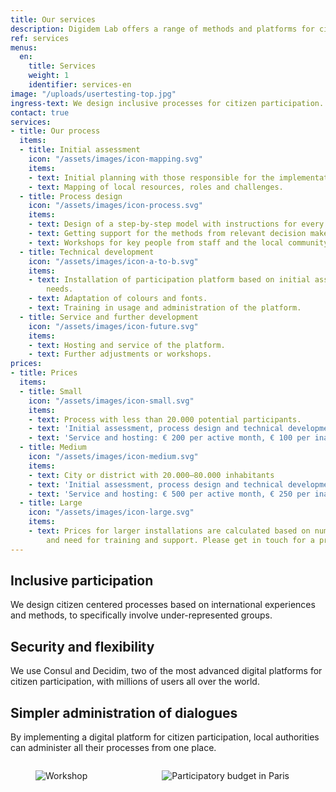 ```yaml
---
title: Our services
description: Digidem Lab offers a range of methods and platforms for citizen participation.
ref: services
menus:
  en:
    title: Services
    weight: 1
    identifier: services-en
image: "/uploads/usertesting-top.jpg"
ingress-text: We design inclusive processes for citizen participation.
contact: true
services:
- title: Our process
  items:
  - title: Initial assessment
    icon: "/assets/images/icon-mapping.svg"
    items:
    - text: Initial planning with those responsible for the implementation.
    - text: Mapping of local resources, roles and challenges.
  - title: Process design
    icon: "/assets/images/icon-process.svg"
    items:
    - text: Design of a step-by-step model with instructions for every phase.
    - text: Getting support for the methods from relevant decision makers.
    - text: Workshops for key people from staff and the local community.
  - title: Technical development
    icon: "/assets/images/icon-a-to-b.svg"
    items:
    - text: Installation of participation platform based on initial assessment of
        needs.
    - text: Adaptation of colours and fonts.
    - text: Training in usage and administration of the platform.
  - title: Service and further development
    icon: "/assets/images/icon-future.svg"
    items:
    - text: Hosting and service of the platform.
    - text: Further adjustments or workshops.
prices:
- title: Prices
  items:
  - title: Small
    icon: "/assets/images/icon-small.svg"
    items:
    - text: Process with less than 20.000 potential participants.
    - text: 'Initial assessment, process design and technical development: € 4000'
    - text: 'Service and hosting: € 200 per active month, € 100 per inactive.'
  - title: Medium
    icon: "/assets/images/icon-medium.svg"
    items:
    - text: City or district with 20.000–80.000 inhabitants
    - text: 'Initial assessment, process design and technical development: € 6000'
    - text: 'Service and hosting: € 500 per active month, € 250 per inactive.'
  - title: Large
    icon: "/assets/images/icon-large.svg"
    items:
    - text: Prices for larger installations are calculated based on number of participants
        and need for training and support. Please get in touch for a preliminary offer!
---
```


## Inclusive participation
We design citizen centered processes based on international experiences and methods, to specifically involve under-represented groups.

## Security and flexibility
We use Consul and Decidim, two of the most advanced digital platforms for citizen participation, with millions of users all over the world.

## Simpler administration of dialogues
By implementing a digital platform for citizen participation, local authorities can administer all their processes from one place.

<!--
<figure class="image is-2by1">
  <img src="{{site.baseurl}}/uploads/usertesting.jpg" alt="Usertesting of Consul">
</figure>
-->
<div class="columns">
  <div class="column">
    <figure class="image is-2by1">
      <img src="{{site.baseurl}}/uploads/workshop.jpg" alt="Workshop">
    </figure>
  </div>
  <div class="column">
    <figure class="image is-2by1">
      <img src="{{site.baseurl}}/uploads/paris2.jpg" alt="Participatory budget in Paris">
    </figure>
  </div>
</div>
